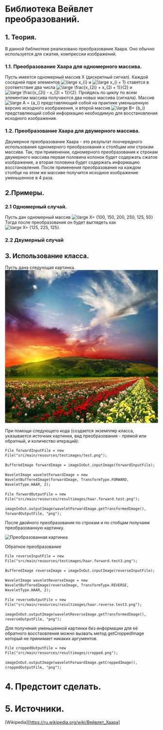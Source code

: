# Библиотека Вейвлет преобразований.
## 1. Теория.

В данной библиотеке реализовано преобразование Хаара. Оно обычно используется для сжатия, компрессии изображений.

### 1.1. Преобразование Хаара для одномерного массива.
Пусть имеется одномерный массив X (дискретный сигнал). Каждой соседней паре элементов 
![\large x_{i}](https://render.githubusercontent.com/render/math?math=%5Clarge%20x_%7Bi%7D) и 
![\large x_{i + 1}](https://render.githubusercontent.com/render/math?math=%5Clarge%20x_%7Bi%20%2B%201%7D)
ставятся в соответствие два числа 
![\large \frac{x_{2i} + x_{2i + 1}}{2}](https://render.githubusercontent.com/render/math?math=%5Clarge%20%5Cfrac%7Bx_%7B2i%7D%20%2B%20x_%7B2i%20%2B%201%7D%7D%7B2%7D)
и 
![\large \frac{x_{2i} - x_{2i + 1}}{2}](https://render.githubusercontent.com/render/math?math=%5Clarge%20%5Cfrac%7Bx_%7B2i%7D%20-%20x_%7B2i%20%2B%201%7D%7D%7B2%7D).
Пройдясь по циклу по всем элементам массива получаются два новых массива (сигнала). Массив 
![\large A = \{a_i\}](https://render.githubusercontent.com/render/math?math=%5Clarge%20A%20%3D%20%5C%7Ba_i%5C%7D)
представляющий собой на практике уменьшенную версию исходного изображения, и второй массив
![\large B= \{b_i\}](https://render.githubusercontent.com/render/math?math=%5Clarge%20B%3D%20%5C%7Bb_i%5C%7D)
представляющий собой информацию необходимую для восстановления исходного изображения.

### 1.2. Преобразование Хаара для  двумерного массива.
Двумерное преобразование Хаара - это результат поочередного использования одномерного преобразования к столбцам или строкам массива. Так, при применении, одномерного преобразования к строкам двумерного массива первая половина колонок будет содержать сжатое изображение, а вторая половина будет содержать информацию восстановления.
После применения преобразования на каждом столбце на этом же массиве получится исходное изображение уменьшенное в 4 раза.

## 2.Примеры.
### 2.1 Одномерный случай.
Пусть дан одномерный массив
![\large X= \{100, 150, 200, 250, 125, 50\}](https://render.githubusercontent.com/render/math?math=%5Clarge%20X%3D%20%5C%7B100%2C%20150%2C%20200%2C%20250%2C%20125%2C%2050%5C%7D)
Тогда после преобразования он будет выглядеть как ![\large X= \{125,  225, 125\}](https://render.githubusercontent.com/render/math?math=%5Clarge%20X%3D%20%5C%7B125%2C%20%20225%2C%20125%5C%7D).
### 2.2 Двумерный случай

## 3. Использование класса.
Пусть дана следующая картинка. 
![Оригинал картинки][original_image]

[original_image]: https://github.com/ONeilN/WaveletImageConversion/blob/master/src/main/resources/testimages/test.png "Оригинал картинки"

При помощи следующего кода
(создается экземпляр класса, указывается источник картинки, вид преобразования - прямой или обратный, и количество итераций):
```
File forwardInputFile = new File("src/main/resources/testimages/test.png");

BufferedImage forwardImage = imageInOut.inputImage(forwardInputFile);

WaveletImage waveletForwardImage = new WaveletBufferedImage(forwardImage, TransformType.FORWARD, WaveletType.HAAR, 2);

File forwardOutputFile = new File("src/main/resources/resultimages/haar.forward.test.png");

imageInOut.outputImage(waveletForwardImage.getTransformedImage(), forwardOutputFile, "png");
```

После двойного преобразования по строкам и по стобцам получаем преобразованную картинку.

![Преобразованная картинка][transformed_image]

[transformed_image]: https://github.com/FranzQuad/WaveletImageConversion/blob/master/src/main/resources/testimages/haar.test.png "Преобразованная картинка"

Обратное преобразование
```
File reverseInputFile = new File("src/main/resources/testimages/haar.forward.test3.png");

BufferedImage reverseImage = imageInOut.inputImage(reverseInputFile);

WaveletImage waveletReverseImage = new WaveletBufferedImage(reverseImage, TransformType.REVERSE, WaveletType.HAAR, 2);

File reverseOutputFile = new File("src/main/resources/resultimages/haar.reverse.test3.png");

imageInOut.outputImage(waveletReverseImage.getTransformedImage(), reverseOutputFile, "png");
```
Для получения уменьшенной картинки без информации для её обратного восстаовления можно вызвать метод getCroppedImage который не принимает никаких аргументов.
```
File croppedOutputFile = new File("src/main/resources/resultimages/cropped.png");

imageInOut.outputImage(waveletForwardImage.getCroppedImage(), croppedOutputFile, "png");
```
# 4. Предстоит сделать.

# 5. Источники.

[Wikipedia][https://ru.wikipedia.org/wiki/Вейвлет_Хаара]

